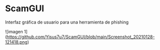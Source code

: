 # ScamGUI
Interfaz gráfica de usuario para una herramienta de phishing

![imagen 1] 
(https://github.com/Yisus7u7/ScamGUI/blob/main/Screenshot_20210128-121418.png) 
